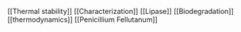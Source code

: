 [[Thermal stability]]
[[Characterization]]
[[Lipase]]
[[Biodegradation]]
[[thermodynamics]]
[[Penicillium Fellutanum]]
